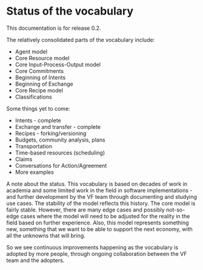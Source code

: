 # Status of the vocabulary

This documentation is for release 0.2.

The relatively consolidated parts of the vocabulary include: 
* Agent model
* Core Resource model
* Core Input-Process-Output model
* Core Commitments
* Beginning of Intents
* Beginning of Exchange
* Core Recipe model
* Classifications

Some things yet to come: 
* Intents - complete
* Exchange and transfer - complete
* Recipes - forking/versioning
* Budgets, community analysis, plans
* Transportation
* Time-based resources (scheduling)
* Claims
* Conversations for Action/Agreement
* More examples

A note about the status.  This vocabulary is based on decades of work in academia and some limited work in the field in software implementations - and further development by the VF team through documenting and studying use cases.  The stability of the model reflects this history.  The core model is fairly stable.  However, there are many edge cases and possibly not-so-edge cases where the model will need to be adjusted for the reality in the field based on further experience. Also, this model represents something new, something that we want to be able to support the next economy, with all the unknowns that will bring. 

So we see continuous improvements happening as the vocabulary is adopted by more people, through ongoing collaboration between the VF team and the adopters.
